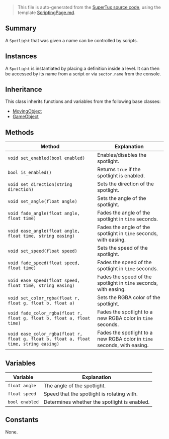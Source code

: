 > This file is auto-generated from the [SuperTux source code](https://github.com/SuperTux/supertux/tree/master/src), using the template [ScriptingPage.md](https://github.com/SuperTux/wiki/tree/master/templates/ScriptingPage.md).

Summary
-------

A `Spotlight` that was given a name can be controlled by scripts.

Instances
--------

A `Spotlight` is instantiated by placing a definition inside a level. It can then be accessed by its name from a script or via `sector.name` from the console. 

Inheritance
--------

This class inherits functions and variables from the following base classes:
* [MovingObject](https://github.com/SuperTux/supertux/wiki/ScriptingMovingObject)
* [GameObject](https://github.com/SuperTux/supertux/wiki/ScriptingGameObject)


Methods
-------

Method | Explanation
-------|-------
`void set_enabled(bool enabled)` | Enables/disables the spotlight.
`bool is_enabled()` | Returns `true` if the spotlight is enabled.
`void set_direction(string direction)` | Sets the direction of the spotlight.
`void set_angle(float angle)` | Sets the angle of the spotlight.
`void fade_angle(float angle, float time)` | Fades the angle of the spotlight in `time` seconds.
`void ease_angle(float angle, float time, string easing)` | Fades the angle of the spotlight in `time` seconds, with easing.
`void set_speed(float speed)` | Sets the speed of the spotlight.
`void fade_speed(float speed, float time)` | Fades the speed of the spotlight in `time` seconds.
`void ease_speed(float speed, float time, string easing)` | Fades the speed of the spotlight in `time` seconds, with easing.
`void set_color_rgba(float r, float g, float b, float a)` | Sets the RGBA color of the spotlight.
`void fade_color_rgba(float r, float g, float b, float a, float time)` | Fades the spotlight to a new RGBA color in `time` seconds.
`void ease_color_rgba(float r, float g, float b, float a, float time, string easing)` | Fades the spotlight to a new RGBA color in `time` seconds, with easing.


Variables
---------

Variable | Explanation
---------|---------
`float angle` | The angle of the spotlight.
`float speed` | Speed that the spotlight is rotating with.
`bool enabled` | Determines whether the spotlight is enabled.


Constants
---------

None.
